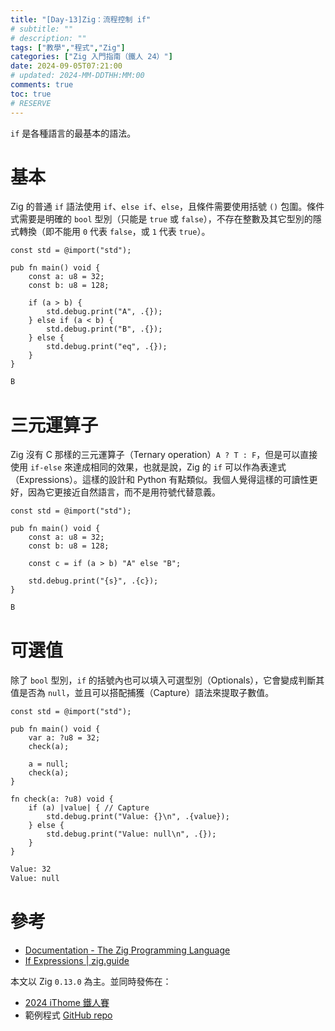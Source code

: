 ```yaml
---
title: "[Day-13]Zig：流程控制 if"
# subtitle: ""
# description: ""
tags: ["教學","程式","Zig"]
categories: ["Zig 入門指南（鐵人 24）"]
date: 2024-09-05T07:21:00
# updated: 2024-MM-DDTHH:MM:00
comments: true
toc: true
# RESERVE
---
```


`if` 是各種語言的最基本的語法。

<!-- more -->

# 基本

Zig 的普通 `if` 語法使用 `if`、`else if`、`else`，且條件需要使用括號 `()` 包圍。條件式需要是明確的 `bool` 型別（只能是 `true` 或 `false`），不存在整數及其它型別的隱式轉換（即不能用 `0` 代表 `false`，或 `1` 代表 `true`）。

```zig
const std = @import("std");

pub fn main() void {
    const a: u8 = 32;
    const b: u8 = 128;

    if (a > b) {
        std.debug.print("A", .{});
    } else if (a < b) {
        std.debug.print("B", .{});
    } else {
        std.debug.print("eq", .{});
    }
}
```

```bash
B
```

# 三元運算子

Zig 沒有 C 那樣的三元運算子（Ternary operation）`A ? T : F`，但是可以直接使用 `if-else` 來達成相同的效果，也就是說，Zig 的 `if` 可以作為表達式（Expressions）。這樣的設計和 Python 有點類似。我個人覺得這樣的可讀性更好，因為它更接近自然語言，而不是用符號代替意義。

```zig
const std = @import("std");

pub fn main() void {
    const a: u8 = 32;
    const b: u8 = 128;

    const c = if (a > b) "A" else "B";

    std.debug.print("{s}", .{c});
}
```

```bash
B
```

# 可選值

除了 `bool` 型別，`if` 的括號內也可以填入可選型別（Optionals），它會變成判斷其值是否為 `null`，並且可以搭配捕獲（Capture）語法來提取子數值。

```zig
const std = @import("std");

pub fn main() void {
    var a: ?u8 = 32;
    check(a);

    a = null;
    check(a);
}

fn check(a: ?u8) void {
    if (a) |value| { // Capture
        std.debug.print("Value: {}\n", .{value});
    } else {
        std.debug.print("Value: null\n", .{});
    }
}
```

```bash
Value: 32
Value: null
```

# 參考

- [Documentation - The Zig Programming Language](https://ziglang.org/documentation/0.13.0/#if)
- [If Expressions | zig.guide](https://zig.guide/language-basics/if)

本文以 Zig `0.13.0` 為主。並同時發佈在：

- [2024 iThome 鐵人賽](https://ithelp.ithome.com.tw/articles/10347981)
- 範例程式 [GitHub repo](https://github.com/ziteh/zig-learn-it24/tree/main/if)
